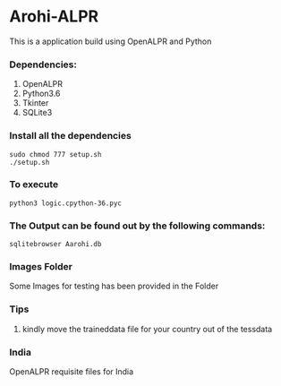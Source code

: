 # Arohi-ALPR
This is a application build using OpenALPR and Python

### Dependencies:
1. OpenALPR
2. Python3.6
3. Tkinter
4. SQLite3

### Install all the dependencies
```
sudo chmod 777 setup.sh
./setup.sh
```

### To execute
```
python3 logic.cpython-36.pyc

```

### The Output can be found out by the following commands:
```
sqlitebrowser Aarohi.db
```

### Images Folder
Some Images for testing has been provided in the Folder

### Tips
1. kindly move the traineddata file for your country out of the tessdata

### India 
OpenALPR requisite files for India
